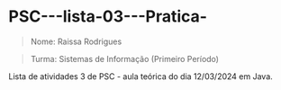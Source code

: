 # PSC---lista-03---Pratica-
> Nome: Raissa Rodrigues 

>Turma: Sistemas de Informação (Primeiro Período)

Lista de atividades 3 de PSC - aula teórica do dia 12/03/2024 em Java.
